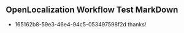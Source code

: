 ## OpenLocalization Workflow Test MarkDown
* 165162b8-59e3-46e4-94c5-053497598f2d thanks!

<!--HONumber=Jul16_HO4-->


